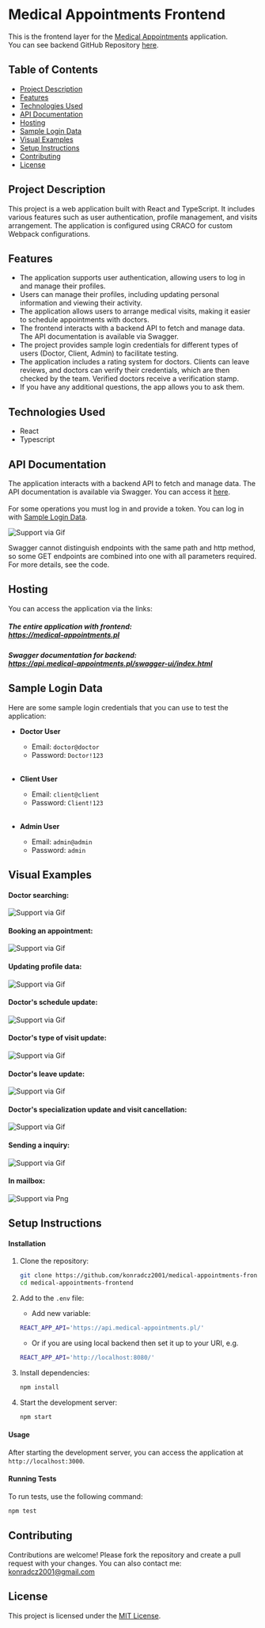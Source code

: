 # Medical Appointments Frontend

This is the frontend layer for the [Medical Appointments](https://medical-appointments.pl) application. 
<br>You can see backend GitHub Repository [here](https://github.com/konradcz2001/medical-appointments-backend).


## Table of Contents

- [Project Description](#project-description)
- [Features](#features)
- [Technologies Used](#technologies-used)
- [API Documentation](#api-documentation)
- [Hosting](#hosting)
- [Sample Login Data](#sample-login-data)
- [Visual Examples](#visual-examples)
- [Setup Instructions](#setup-instructions)
- [Contributing](#contributing)
- [License](#license)

## Project Description

This project is a web application built with React and TypeScript. It includes various features such as user authentication, profile management, and visits arrangement. The application is configured using CRACO for custom Webpack configurations.


## Features
- The application supports user authentication, allowing users to log in and manage their profiles.
- Users can manage their profiles, including updating personal information and viewing their activity.
- The application allows users to arrange medical visits, making it easier to schedule appointments with doctors.
- The frontend interacts with a backend API to fetch and manage data. The API documentation is available via Swagger.
- The project provides sample login credentials for different types of users (Doctor, Client, Admin) to facilitate testing.
- The application includes a rating system for doctors. Clients can leave reviews, and doctors can verify their credentials, which are then checked by the team. Verified doctors receive a verification stamp. 
- If you have any additional questions, the app allows you to ask them.

## Technologies Used

- React
- Typescript

## API Documentation
The application interacts with a backend API to fetch and manage data. 
The API documentation is available via Swagger. You can access it [here](https://api.medical-appointments.pl/swagger-ui/index.html).
<br><br>For some operations you must log in and provide a token. You can log in with [Sample Login Data](#sample-login-data).

![Support via Gif](readme_assets/api.gif)

Swagger cannot distinguish endpoints with the same path and http method, so some GET endpoints are combined into one with all parameters required. For more details, see the code.

## Hosting
You can access the application via the links:
##### The entire application with frontend:<br> https://medical-appointments.pl
##### Swagger documentation for backend:<br> https://api.medical-appointments.pl/swagger-ui/index.html

## Sample Login Data

Here are some sample login credentials that you can use to test the application:

- **Doctor User**
   - Email: `doctor@doctor`
   - Password: `Doctor!123`
<br><br>
- **Client User**
   - Email: `client@client`
   - Password: `Client!123`
     <br><br>

- **Admin User**
   - Email: `admin@admin`
   - Password: `admin`

## Visual Examples
#### Doctor searching:
![Support via Gif](readme_assets/searching.gif)
#### Booking an appointment:
![Support via Gif](readme_assets/booking_appointment.gif)
#### Updating profile data:
![Support via Gif](readme_assets/profile_management.gif)
#### Doctor's schedule update:
![Support via Gif](readme_assets/schedule_update.gif)
#### Doctor's type of visit update:
![Support via Gif](readme_assets/type_of_visit_update.gif)
#### Doctor's leave update:
![Support via Gif](readme_assets/leave_update.gif)
#### Doctor's specialization update and visit cancellation:
![Support via Gif](readme_assets/specialization_update_visit_cancel.gif)
#### Sending a inquiry:
![Support via Gif](readme_assets/contact.gif)
#### In mailbox:
![Support via Png](readme_assets/gmail.png)

## Setup Instructions

#### Installation

1. Clone the repository:

    ```bash
    git clone https://github.com/konradcz2001/medical-appointments-frontend.git
    cd medical-appointments-frontend
    ```

2. Add to the `.env` file:
    - Add new variable:
    ```bash
    REACT_APP_API='https://api.medical-appointments.pl/'
    ```
    - Or if you are using local backend then set it up to your URI, e.g.
    ```bash
    REACT_APP_API='http://localhost:8080/'
    ```


3. Install dependencies:
    ```bash
    npm install
    ```

4. Start the development server:
    ```bash
    npm start
    ```

#### Usage

After starting the development server, you can access the application at `http://localhost:3000`.

#### Running Tests

To run tests, use the following command:
```bash
npm test
```
## Contributing
Contributions are welcome! Please fork the repository and create a pull request with your changes. You can also contact me: konradcz2001@gmail.com

## License
This project is licensed under the [MIT License](LICENSE).<br><br>

